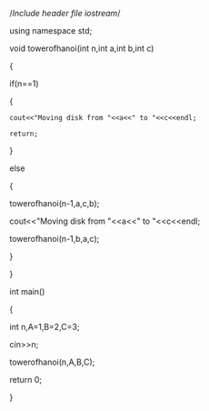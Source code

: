 /*Include header file iostream*/

using namespace std;

void towerofhanoi(int n,int a,int b,int c)

{

  if(n==1)
  
  {
  
    cout<<"Moving disk from "<<a<<" to "<<c<<endl;
    
    return;
    
  }
  
  else
  
  {
  
  towerofhanoi(n-1,a,c,b);
  
  cout<<"Moving disk from "<<a<<" to "<<c<<endl;
  
  towerofhanoi(n-1,b,a,c);
  
  }
  
}

int main()

{

  int n,A=1,B=2,C=3;
  
  cin>>n;
  
  towerofhanoi(n,A,B,C);
  
  return 0;
  
}
